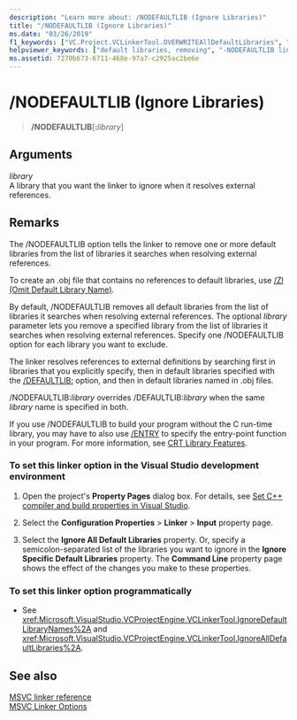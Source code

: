 ```yaml
---
description: "Learn more about: /NODEFAULTLIB (Ignore Libraries)"
title: "/NODEFAULTLIB (Ignore Libraries)"
ms.date: "03/26/2019"
f1_keywords: ["VC.Project.VCLinkerTool.OVERWRITEAllDefaultLibraries", "VC.Project.VCLinkerTool.OVERWRITEDefaultLibraryNames", "/nodefaultlib"]
helpviewer_keywords: ["default libraries, removing", "-NODEFAULTLIB linker option", "libraries, ignore", "NODEFAULTLIB linker option", "/NODEFAULTLIB linker option", "ignore libraries linker option"]
ms.assetid: 7270b673-6711-468e-97a7-c2925ac2be6e
---
```

# /NODEFAULTLIB (Ignore Libraries)

> **/NODEFAULTLIB**[__:__*library*]

## Arguments

*library*<br/>
A library that you want the linker to ignore when it resolves external references.

## Remarks

The /NODEFAULTLIB option tells the linker to remove one or more default libraries from the list of libraries it searches when resolving external references.

To create an .obj file that contains no references to default libraries, use [/Zl (Omit Default Library Name)](zl-omit-default-library-name.md).

By default, /NODEFAULTLIB removes all default libraries from the list of libraries it searches when resolving external references. The optional *library* parameter lets you remove a specified library from the list of libraries it searches when resolving external references. Specify one /NODEFAULTLIB option for each library you want to exclude.

The linker resolves references to external definitions by searching first in libraries that you explicitly specify, then in default libraries specified with the [/DEFAULTLIB:](defaultlib-specify-default-library.md) option, and then in default libraries named in .obj files.

/NODEFAULTLIB:*library* overrides /DEFAULTLIB:*library* when the same *library* name is specified in both.

If you use /NODEFAULTLIB to build your program without the C run-time library, you may have to also use [/ENTRY](entry-entry-point-symbol.md) to specify the entry-point function in your program. For more information, see [CRT Library Features](../../c-runtime-library/crt-library-features.md).

### To set this linker option in the Visual Studio development environment

1. Open the project's **Property Pages** dialog box. For details, see [Set C++ compiler and build properties in Visual Studio](../working-with-project-properties.md).

1. Select the **Configuration Properties** > **Linker** > **Input** property page.

1. Select the **Ignore All Default Libraries** property. Or, specify a semicolon-separated list of the libraries you want to ignore in the **Ignore Specific Default Libraries** property. The **Command Line** property page shows the effect of the changes you make to these properties.

### To set this linker option programmatically

- See <xref:Microsoft.VisualStudio.VCProjectEngine.VCLinkerTool.IgnoreDefaultLibraryNames%2A> and <xref:Microsoft.VisualStudio.VCProjectEngine.VCLinkerTool.IgnoreAllDefaultLibraries%2A>.

## See also

[MSVC linker reference](linking.md)<br/>
[MSVC Linker Options](linker-options.md)
